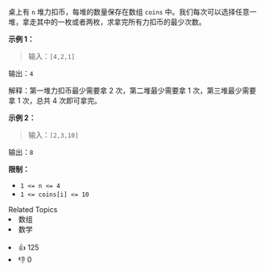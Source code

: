 <p>桌上有 <code>n</code> 堆力扣币，每堆的数量保存在数组 <code>coins</code> 中。我们每次可以选择任意一堆，拿走其中的一枚或者两枚，求拿完所有力扣币的最少次数。</p>

<p><strong>示例 1：</strong></p>

<blockquote> 
 <p>输入：<code>[4,2,1]</code></p> 
</blockquote>

<p>输出：<code>4</code></p>

<p>解释：第一堆力扣币最少需要拿 2 次，第二堆最少需要拿 1 次，第三堆最少需要拿 1 次，总共 4 次即可拿完。</p>

<p><strong>示例 2：</strong></p>

<blockquote> 
 <p>输入：<code>[2,3,10]</code></p> 
</blockquote>

<p>输出：<code>8</code></p>

<p><strong>限制：</strong></p>

<ul> 
 <li><code>1 &lt;= n &lt;= 4</code></li> 
 <li><code>1 &lt;= coins[i] &lt;= 10</code></li> 
</ul>

<div><div>Related Topics</div><div><li>数组</li><li>数学</li></div></div><br><div><li>👍 125</li><li>👎 0</li></div>